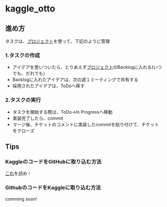 # kaggle_otto

## 進め方
タスクは、[プロジェクト](https://github.com/users/coffeemountain/projects/5/views/1?layout=board)を使って、下記のように管理

### 1.タスクの作成
- アイデアを思いついたら、とりあえず[プロジェクト](https://github.com/users/coffeemountain/projects/5/views/1?layout=board)のBacklogに入れる(いつでも、だれでも）
- Backlogに入れたアイデアは、次の週１ミーティングで共有する
- 採用されたアイデアは、ToDoへ移す

### 2.タスクの実行
- タスクを開始する際は、ToDo→In Progressへ移動
- 実装完了したら、commit
- マージ後、チケットのコメントに実装したcommitを貼り付けて、チケットをクローズ


## Tips
### KaggleのコードをGitHubに取り込む方法
[これ](https://www.kaggle.com/product-feedback/295170)を読め！

### GithubのコードをKaggleに取り込む方法
comming soon!
